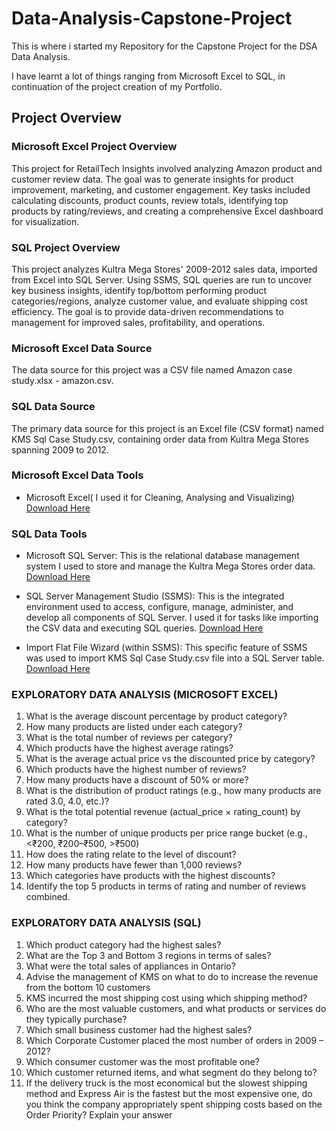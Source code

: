 # Data-Analysis-Capstone-Project

This is where i started my Repository for the Capstone  Project for the DSA Data Analysis.

I have learnt a lot of things ranging from Microsoft Excel to SQL, in continuation of the project creation of my Portfolio.

## Project Overview

### Microsoft Excel Project Overview
This project for RetailTech Insights involved analyzing Amazon product and customer review data. The goal was to generate insights for product improvement, marketing, and customer engagement. Key tasks included calculating discounts, product counts, review totals, identifying top products by rating/reviews, and creating a comprehensive Excel dashboard for visualization.

### SQL Project Overview
This project analyzes Kultra Mega Stores' 2009-2012 sales data, imported from Excel into SQL Server. Using SSMS, SQL queries are run to uncover key business insights, identify top/bottom performing product categories/regions, analyze customer value, and evaluate shipping cost efficiency. The goal is to provide data-driven recommendations to management for improved sales, profitability, and operations.

### Microsoft Excel Data Source
The data source for this project was a CSV file named Amazon case study.xlsx - amazon.csv.

### SQL Data Source
The primary data source for this project is an Excel file (CSV format) named KMS Sql Case Study.csv, containing order data from Kultra Mega Stores spanning 2009 to 2012.

### Microsoft Excel Data Tools
- Microsoft Excel( I used it for Cleaning, Analysing and Visualizing) [Download Here](https://www.microsoft.com/en/microsoft-365/excel)

### SQL Data Tools

- Microsoft SQL Server: This is the relational database management system I used to store and manage the Kultra Mega Stores order data. [Download Here](https://www.microsoft.com/en-us/sql-server/sql-server-downloads)

- SQL Server Management Studio (SSMS): This is the integrated environment used to access, configure, manage, administer, and develop all components of SQL Server. I used it for tasks like importing the CSV data and executing SQL queries. [Download Here](https://learn.microsoft.com/en-us/ssms/install/install)

- Import Flat File Wizard (within SSMS): This specific feature of SSMS was used to import  KMS Sql Case Study.csv file into a SQL Server table. [Download Here](https://learn.microsoft.com/en-us/ssms/install/install)

### EXPLORATORY DATA ANALYSIS (MICROSOFT EXCEL)
1. What is the average discount percentage by product category?
2. How many products are listed under each category?
3. What is the total number of reviews per category?
4. Which products have the highest average ratings?
5. What is the average actual price vs the discounted price by category?
6. Which products have the highest number of reviews?
7. How many products have a discount of 50% or more?
8. What is the distribution of product ratings (e.g., how many products are rated 3.0,
4.0, etc.)?
9. What is the total potential revenue (actual_price × rating_count) by category?
10. What is the number of unique products per price range bucket (e.g., <₹200,
₹200–₹500, >₹500)
11. How does the rating relate to the level of discount?
12. How many products have fewer than 1,000 reviews?
13. Which categories have products with the highest discounts?
14. Identify the top 5 products in terms of rating and number of reviews combined.

### EXPLORATORY DATA ANALYSIS (SQL)
1. Which product category had the highest sales?
2. What are the Top 3 and Bottom 3 regions in terms of sales?
3. What were the total sales of appliances in Ontario?
4. Advise the management of KMS on what to do to increase the revenue from the bottom
10 customers
5. KMS incurred the most shipping cost using which shipping method?
6.  Who are the most valuable customers, and what products or services do they typically
purchase?
7. Which small business customer had the highest sales?
8. Which Corporate Customer placed the most number of orders in 2009 – 2012?
9. Which consumer customer was the most profitable one?
10. Which customer returned items, and what segment do they belong to?
11. If the delivery truck is the most economical but the slowest shipping method and
Express Air is the fastest but the most expensive one, do you think the company
appropriately spent shipping costs based on the Order Priority? Explain your answer
